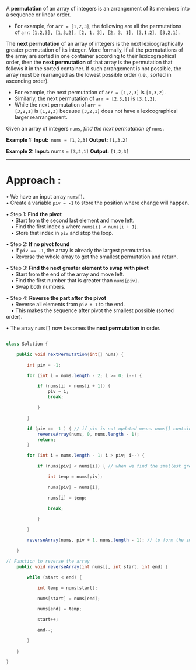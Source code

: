 A **permutation** of an array of integers is an arrangement of its members into a sequence or linear order.

- For example, for `arr = [1,2,3]`, the following are all the permutations of `arr`: `[1,2,3], [1,3,2], [2, 1, 3], [2, 3, 1], [3,1,2], [3,2,1]`.

The **next permutation** of an array of integers is the next lexicographically greater permutation of its integer. More formally, if all the permutations of the array are sorted in one container according to their lexicographical order, then the **next permutation** of that array is the permutation that follows it in the sorted container. If such arrangement is not possible, the array must be rearranged as the lowest possible order (i.e., sorted in ascending order).

- For example, the next permutation of `arr = [1,2,3]` is `[1,3,2]`.
- Similarly, the next permutation of `arr = [2,3,1]` is `[3,1,2]`.
- While the next permutation of `arr = [3,2,1]` is `[1,2,3]` because `[3,2,1]` does not have a lexicographical larger rearrangement.

Given an array of integers `nums`, _find the next permutation of_ `nums`.


**Example 1:**
**Input:**` nums = [1,2,3]`
**Output:** `[1,3,2]`

**Example 2:**
**Input:** nums = `[3,2,1]`
**Output:** `[1,2,3]`

---
# Approach :

• We have an input array `nums[]`.  
• Create a variable `piv = -1` to store the position where change will happen.

• Step 1: **Find the pivot**  
 • Start from the second last element and move left.  
 • Find the first index `i` where `nums[i] < nums[i + 1]`.  
 • Store that index in `piv` and stop the loop.

• Step 2: **If no pivot found**  
 • If `piv == -1`, the array is already the largest permutation.  
 • Reverse the whole array to get the smallest permutation and return.

• Step 3: **Find the next greater element to swap with pivot**  
 • Start from the end of the array and move left.  
 • Find the first number that is greater than `nums[piv]`.  
 • Swap both numbers.

• Step 4: **Reverse the part after the pivot**  
 • Reverse all elements from `piv + 1` to the end.  
 • This makes the sequence after pivot the smallest possible (sorted order).

• The array `nums[]` now becomes the **next permutation** in order.

```java

class Solution {

    public void nextPermutation(int[] nums) {

        int piv = -1;

        for (int i = nums.length - 2; i >= 0; i--) { 

            if (nums[i] < nums[i + 1]) {
                piv = i;
                break;

            }

        }

        if (piv == -1 ) { // if piv is not updated means nums[] contains the largest permutation so we just reverse the array & return
            reverseArray(nums, 0, nums.length - 1);
            return;
        }

        for (int i = nums.length - 1; i > piv; i--) {

            if (nums[piv] < nums[i]) { // when we find the smallest greater element than piv we swap it with piv 

                int temp = nums[piv];

                nums[piv] = nums[i];

                nums[i] = temp;

                break;

            }

        }

        reverseArray(nums, piv + 1, nums.length - 1); // to form the smallest next permutation we sort the subarray starting from piv+1

    }

// Function to reverse the array 
    public void reverseArray(int nums[], int start, int end) {

        while (start < end) {

            int temp = nums[start];

            nums[start] = nums[end];

            nums[end] = temp;

            start++;

            end--;

        }

    }

}
```